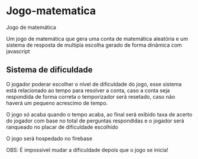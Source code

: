 # Jogo-matematica

Jogo de matemática

Um jogo de matemática que gera uma conta de matemática aleatória e um sistema de resposta de multipla escolha
gerado de forma dinâmica com javascript

## Sistema de dificuldade

O jogador poderar escolher o nível de dificuldade do jogo, esse sistema está relacionado ao tempo para
resolver a conta, caso a conta seja respondida de forma correta o temporizador será resetado, caso não haverá
um pequeno acrescimo de tempo.

O jogo só acaba quando o tempo acaba, ao final será exibido taxa de acerto do jogador com base no total
de perguntas respondidas e o jogador será ranqueado no placar de dificuldade escolhido

O jogo será hospedado no firebase

OBS: É impossivel mudar a dificuldade depois que o jogo se inicia!
